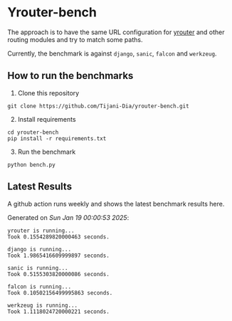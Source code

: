 # Yrouter-bench

The approach is to have the same URL configuration for [yrouter](https://github.com/Tijani-Dia/yrouter) and other routing modules and try to match some paths.

Currently, the benchmark is against `django`, `sanic`, `falcon` and `werkzeug`.

## How to run the benchmarks

1. Clone this repository

```shell
git clone https://github.com/Tijani-Dia/yrouter-bench.git
```

2. Install requirements

```shell
cd yrouter-bench
pip install -r requirements.txt
```

3. Run the benchmark

```shell
python bench.py
```

## Latest Results

A github action runs weekly and shows the latest benchmark results here.

Generated on *Sun Jan 19 00:00:53 2025*:

```shell
yrouter is running...
Took 0.1554289820000463 seconds.

django is running...
Took 1.9865416609999897 seconds.

sanic is running...
Took 0.5155303820000086 seconds.

falcon is running...
Took 0.10502156499995863 seconds.

werkzeug is running...
Took 1.1118024720000221 seconds.

```